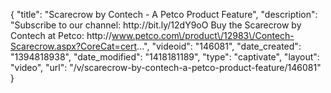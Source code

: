 {
    "title": "Scarecrow by Contech - A Petco Product Feature",
    "description": "Subscribe to our channel: http:\/\/bit.ly\/12dY9oO Buy the Scarecrow by Contech at Petco: http:\/\/www.petco.com\/product\/12983\/Contech-Scarecrow.aspx?CoreCat=cert...",
    "videoid": "146081",
    "date_created": "1394818938",
    "date_modified": "1418181189",
    "type": "captivate",
    "layout": "video",
    "url": "\/v\/scarecrow-by-contech-a-petco-product-feature\/146081"
}